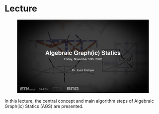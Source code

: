 # Lecture

<figure><img src="../../../.gitbook/assets/IV_lecture.jpg" alt=""><figcaption></figcaption></figure>

In this lecture, the central concept and main algorithm steps of Algebraic Graph(ic) Statics (AGS) are presented.

